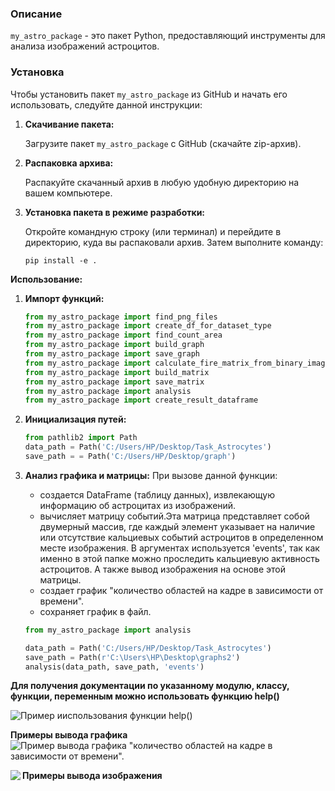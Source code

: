 ### Описание

`my_astro_package` - это пакет Python, предоставляющий инструменты для анализа изображений астроцитов.

### Установка

Чтобы установить пакет `my_astro_package` из GitHub и начать его использовать, следуйте данной инструкции:

1. **Скачивание пакета:**

   Загрузите пакет `my_astro_package` с GitHub (скачайте zip-архив).

2. **Распаковка архива:**

   Распакуйте скачанный архив в любую удобную директорию на вашем компьютере.

3. **Установка пакета в режиме разработки:**

   Откройте командную строку (или терминал) и перейдите в директорию, куда вы распаковали архив. Затем выполните команду:

   ```
   pip install -e .
   ```
**Использование:**

1. **Импорт функций:**

   ```python
   from my_astro_package import find_png_files
   from my_astro_package import create_df_for_dataset_type
   from my_astro_package import find_count_area
   from my_astro_package import build_graph
   from my_astro_package import save_graph
   from my_astro_package import calculate_fire_matrix_from_binary_images
   from my_astro_package import build_matrix
   from my_astro_package import save_matrix
   from my_astro_package import analysis
   from my_astro_package import create_result_dataframe
   ```
2. **Инициализация путей:**

   ```python
   from pathlib2 import Path
   data_path = Path('C:/Users/HP/Desktop/Task_Astrocytes')
   save_path = = Path('C:/Users/HP/Desktop/graph')

3. **Анализ графика и матрицы:**
 При вызове данной функции:
   *  создается DataFrame (таблицу данных), извлекающую информацию об астроцитах из изображений.
   *  вычисляет матрицу событий.Эта матрица представляет собой двумерный массив, где каждый элемент указывает на наличие или отсутствие кальциевых событий астроцитов в определенном месте изображения. В аргументах используется 'events', так как именно в этой папке можно проследить кальциевую активность астроцитов. А также вывод изображения на основе этой матрицы.
   *  создает график "количество областей на кадре в зависимости от времени".
   *  сохраняет график в файл.

   ```python
   from my_astro_package import analysis

   data_path = Path('C:/Users/HP/Desktop/Task_Astrocytes')
   save_path = Path(r'C:\Users\HP\Desktop\graphs2') 
   analysis(data_path, save_path, 'events')
   ```

**Для получения документации по указанному модулю, классу, функции, переменным можно использовать функцию help()**

![Пример ииспользования функции help()](https://github.com/KarinaBikmaeva/astrosite_test/blob/main/2024-07-03_16-26-06.png)

 **Примеры вывода графика**
![Пример вывода графика "количество областей на кадре в зависимости от времени".](https://github.com/KarinaBikmaeva/astrosite_test/blob/main/2024-07-03_16-26-26.png)

 **Примеры вывода изображения**
 <img align="left"  src="https://github.com/KarinaBikmaeva/astrosite_test/blob/main/2024-07-03_16-27-06.png">

